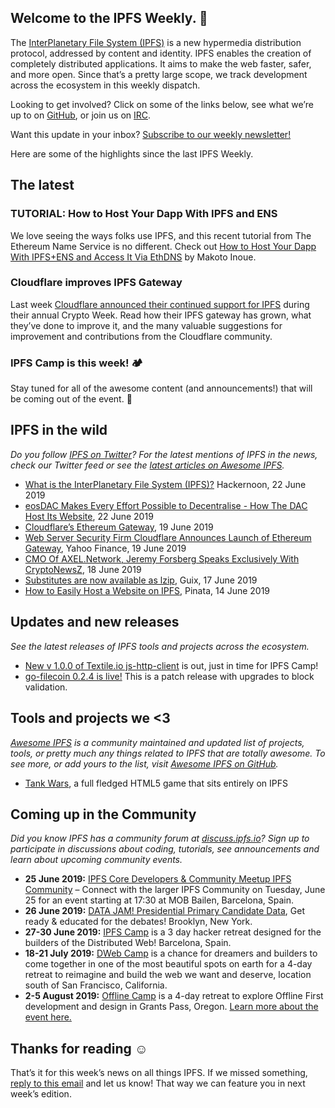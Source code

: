 ## Welcome to the IPFS Weekly. 👋

The [InterPlanetary File System (IPFS)](https://ipfs.io/) is a new hypermedia distribution protocol, addressed by content and identity. IPFS enables the creation of completely distributed applications. It aims to make the web faster, safer, and more open. Since that’s a pretty large scope, we track development across the ecosystem in this weekly dispatch.

Looking to get involved? Click on some of the links below, see what we’re up to on [GitHub](https://github.com/ipfs), or join us on [IRC](https://riot.im/app/#/room/#ipfs:matrix.org).

Want this update in your inbox? [Subscribe to our weekly newsletter!](http://eepurl.com/gL2Pi5)

Here are some of the highlights since the last IPFS Weekly.

## The latest

### TUTORIAL: How to Host Your Dapp With IPFS and ENS

We love seeing the ways folks use IPFS, and this recent tutorial from The Ethereum Name Service is no different. Check out [How to Host Your Dapp With IPFS+ENS and Access It Via EthDNS](https://medium.com/the-ethereum-name-service/how-to-host-your-dapp-with-ipfs-ens-and-access-it-via-ethdns-c96046059d87) by Makoto Inoue.


### Cloudflare improves IPFS Gateway

Last week [Cloudflare announced their continued support for IPFS](https://blog.cloudflare.com/continuing-to-improve-our-ipfs-gateway/) during their annual Crypto Week. Read how their IPFS gateway has grown, what they’ve done to improve it, and the many valuable suggestions for improvement and contributions from the Cloudflare community. 

### IPFS Camp is this week! 🏕

Stay tuned for all of the awesome content (and announcements!) that will be coming out of the event. 🎉


## IPFS in the wild
*Do you follow [IPFS on Twitter](https://twitter.com/IPFSbot)? For the latest mentions of IPFS in the news, check our Twitter feed or see the [latest articles on Awesome IPFS](https://awesome.ipfs.io/articles/).* 

+ [What is the InterPlanetary File System (IPFS)?](https://hackernoon.com/what-is-the-interplanetary-file-system-ipfs-2da976e35d05) Hackernoon, 22 June 2019
+ [eosDAC Makes Every Effort Possible to Decentralise - How The DAC Host Its Website](https://steemit.com/eosio/@eosdac/eosdac-makes-every-effort-possible-to-decentralise-how-the-dac-host-its-website), 22 June 2019
+ [Cloudflare’s Ethereum Gateway](https://blog.cloudflare.com/cloudflare-ethereum-gateway/), 19 June 2019
+ [Web Server Security Firm Cloudflare Announces Launch of Ethereum Gateway](https://finance.yahoo.com/news/server-security-firm-cloudflare-announces-154600946.html), Yahoo Finance, 19 June 2019
+ [CMO Of AXEL.Network, Jeremy Forsberg Speaks Exclusively With CryptoNewsZ](https://www.cryptonewsz.com/cmo-of-axel-network-jeremy-forsberg-speaks-exclusively-with-cryptonewsz/26428/), 18 June 2019
+ [Substitutes are now available as lzip](https://www.gnu.org/software/guix/blog/2019/substitutes-are-now-available-as-lzip/), Guix, 17 June 2019
+ [How to Easily Host a Website on IPFS](https://medium.com/pinata/how-to-easily-host-a-website-on-ipfs-9d842b5d6a01), Pinata, 14 June 2019

## Updates and new releases
*See the latest releases of IPFS tools and projects across the ecosystem.*

+ [New v 1.0.0 of Textile.io js-http-client](https://www.npmjs.com/package/@textile/js-http-client) is out, just in time for IPFS Camp!
+ [go-filecoin 0.2.4 is live!](https://github.com/filecoin-project/go-filecoin/blob/master/CHANGELOG.md#go-filecoin-024) This is a patch release with upgrades to block validation. 


## Tools and projects we <3
*[Awesome IPFS](https://awesome.ipfs.io/) is a community maintained and updated list of projects, tools, or pretty much any things related to IPFS that are totally awesome. To see more, or add yours to the list, visit [Awesome IPFS on GitHub](https://github.com/ipfs/awesome-ipfs).* 

+ [Tank Wars](http://mymobiservices.com:9001/ipfs/QmRWCov9MFoGXWYaJoUei1m7geeHVLvGNgwfrgbx49hqqZ/), a full fledged HTML5 game that sits entirely on IPFS

 
## Coming up in the Community
*Did you know IPFS has a community forum at [discuss.ipfs.io](https://discuss.ipfs.io/)? Sign up to participate in discussions about coding, tutorials, see announcements and learn about upcoming community events.*


+ **25 June 2019:** [IPFS Core Developers & Community Meetup
IPFS Community](https://www.meetup.com/barcelona-ipfs/events/262101190/) – Connect with the larger IPFS Community on Tuesday, June 25 for an event starting at 17:30 at MOB Bailen, Barcelona, Spain.
+ **26 June 2019:** [DATA JAM! Presidential Primary Candidate Data](https://www.meetup.com/Qri-Data-Jam/events/262417151), Get ready & educated for the debates! Brooklyn, New York.
+ **27-30 June 2019:** [IPFS Camp](https://camp.ipfs.io/) is a 3 day hacker retreat designed for the builders of the Distributed Web! Barcelona, Spain.
+ **18-21 July 2019:** [DWeb Camp](https://dwebcamp.org/) is a chance for dreamers and builders to come together in one of the most beautiful spots on earth for a 4-day retreat to reimagine and build the web we want and deserve, location south of San Francisco, California.
+ **2-5 August 2019:** [Offline Camp](http://offlinefirst.org/camp/) is a 4-day retreat to explore Offline First development and design in Grants Pass, Oregon. [Learn more about the event here.](https://medium.com/offline-camp/announcing-offline-camp-v5-eb9111fdcc94)


## Thanks for reading ☺️

That’s it for this week’s news on all things IPFS. If we missed something, [reply to this email](mailto:newsletter@ipfs.io) and let us know! That way we can feature you in next week’s edition. 
